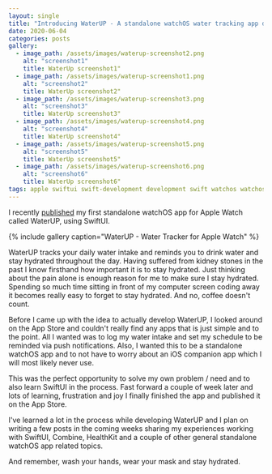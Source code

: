 ```yaml
---
layout: single
title: "Introducing WaterUP - A standalone watchOS water tracking app developed using SwiftUI"
date: 2020-06-04
categories: posts
gallery:
  - image_path: /assets/images/waterup-screenshot2.png
    alt: "screenshot1"
    title: WaterUp screenshot1"
  - image_path: /assets/images/waterup-screenshot1.png
    alt: "screenshot2"
    title: WaterUp screenshot2"
  - image_path: /assets/images/waterup-screenshot3.png
    alt: "screenshot3"
    title: WaterUp screenshot3"
  - image_path: /assets/images/waterup-screenshot4.png
    alt: "screenshot4"
    title: WaterUp screenshot4"
  - image_path: /assets/images/waterup-screenshot5.png
    alt: "screenshot5"
    title: WaterUp screenshot5"
  - image_path: /assets/images/waterup-screenshot6.png
    alt: "screenshot6"
    title: WaterUp screenshot6"
tags: apple swiftui swift-development development swift watchos watchos-development watch-development apple-watch swiftui-app healthit standalone watchos app
---
```


I recently [published](https://apps.apple.com/app/waterup-water-tracker/id1483094866) my first standalone watchOS app for Apple Watch called WaterUP, using SwiftUI.

{% include gallery caption="WaterUP - Water Tracker for Apple Watch" %}

WaterUP tracks your daily water intake and reminds you to drink water and stay hydrated throughout the day. Having suffered from kidney stones in the past I know firsthand how important it is to stay hydrated. Just thinking about the pain alone is enough reason for me to make sure I stay hydrated. Spending so much time sitting in front of my computer screen coding away it becomes really easy to forget to stay hydrated. And no, coffee doesn't count.

Before I came up with the idea to actually develop WaterUP, I looked around on the App Store and couldn't really find any apps that is just simple and to the point. All I wanted was to log my water intake and set my schedule to be reminded via push notifications. Also, I wanted this to be a standalone watchOS app and to not have to worry about an iOS companion app which I will most likely never use.

This was the perfect opportunity to solve my own problem / need and to also learn SwiftUI in the process. Fast forward a couple of week later and lots of learning, frustration and joy I finally finished the app and published it on the App Store.

I've learned a lot in the process while developing WaterUP and I plan on writing a few posts in the coming weeks sharing my experiences working with SwiftUI, Combine, HealthKit and a couple of other general standalone watchOS app related topics.

And remember, wash your hands, wear your mask and stay hydrated.
